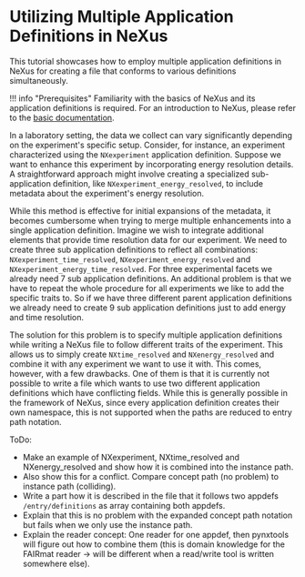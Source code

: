 # Utilizing Multiple Application Definitions in NeXus

This tutorial showcases how to employ multiple application definitions in NeXus for creating a file that conforms to various definitions simultaneously.

!!! info "Prerequisites"
    Familiarity with the basics of NeXus and its application definitions is required. For an introduction to NeXus, please refer to the [basic documentation](nexus-primer.md).

In a laboratory setting, the data we collect can vary significantly depending on the experiment's specific setup. Consider, for instance, an experiment characterized using the `NXexperiment` application definition. Suppose we want to enhance this experiment by incorporating energy resolution details. A straightforward approach might involve creating a specialized sub-application definition, like `NXexperiment_energy_resolved`, to include metadata about the experiment's energy resolution.

While this method is effective for initial expansions of the metadata, it becomes cumbersome when trying to merge multiple enhancements into a single application definition. Imagine we wish to integrate additional elements that provide time resolution data for our experiment. 
We need to create three sub application definitions to reflect all combinations: `NXexperiment_time_resolved`, `NXexperiment_energy_resolved` and `NXexperiment_energy_time_resolved`.
For three experimental facets we already need 7 sub application definitions. An additional problem is that we have to repeat the whole procedure for all experiments we like to add the specific traits to. So if we have three different parent application definitions we already need to create 9 sub application definitions just to add energy and time resolution.

The solution for this problem is to specify multiple application definitions while writing a NeXus file to follow different traits of the experiment. This allows us to simply create `NXtime_resolved` and `NXenergy_resolved` and combine it with any experiment we want to use it with.
This comes, however, with a few drawbacks. One of them is that it is currently not possible to write a file which wants to use two different application definitions which have conflicting fields. While this is generally possible in the framework of NeXus, since every application definition creates their own namespace, this is not supported when the paths are reduced to entry path notation.

ToDo:
- Make an example of NXexperiment, NXtime_resolved and NXenergy_resolved and show how it is combined into the instance path.
- Also show this for a conflict. Compare concept path (no problem) to instance path (colliding).
- Write a part how it is described in the file that it follows two appdefs `/entry/definitions` as array containing both appdefs.
- Explain that this is no problem with the expanded concept path notation but fails when we only use the instance path.
- Explain the reader concept: One reader for one appdef, then pynxtools will figure out how to combine them (this is domain knowledge for the FAIRmat reader -> will be different when a read/write tool is written somewhere else).
